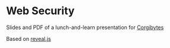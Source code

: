 # Web Security

Slides and PDF of a lunch-and-learn presentation for [Corgibytes](https://corgibytes.com)

Based on [reveal.js](http://revealjs.com)
